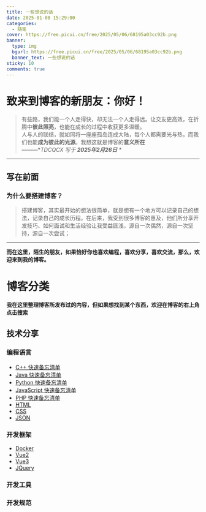 ```yaml
---
title: 一些想说的话
date: 2025-01-08 15:29:00
categories:
  - 随笔
cover: https://free.picui.cn/free/2025/05/06/68195a03cc92b.png
banner:
  type: img
  bgurl: https://free.picui.cn/free/2025/05/06/68195a03cc92b.png
  banner_text: 一些想说的话
sticky: 10
comments: true
---
```


# 致来到博客的新朋友：你好！
> 有些路，我们能一个人走得快，却无法一个人走得远。让交友更高效，在折腾中**彼此照亮**，也能在成长的过程中收获更多温暖。  
> 人与人的联结，就如同将一座座孤岛连成大陆，每个人都需要光与热，而我们也能**成为彼此的光源**。我想这就是博客的**意义所在**  
> ———*_TDCQCX 写于 __2025年2月26日__ *_
***
## 写在前面
### 为什么要搭建博客？
> 搭建博客，其实最开始的想法很简单，就是想有一个地方可以记录自己的想法，记录自己的成长历程。在后来，我受到很多博客的惠及，他们所分享开发技巧、如何面试和生活经验让我受益匪浅，源自一次偶然，源自一次坚持，源自一次尝试；
***
**而在这里，陌生的朋友，如果恰好你也喜欢编程，喜欢分享，喜欢交流，那么，欢迎来到我的博客。**

# 博客分类
**我在这里整理博客所发布过的内容，但如果想找到某个东西，欢迎在博客的右上角点击搜索**
## 技术分享
### 编程语言
- [C++ 快速备忘清单](https://blog.tdcqcx.top/tags/C/)
- [Java 快速备忘清单](https://blog.tdcqcx.top/tags/java/)
- [Python 快速备忘清单](https://blog.tdcqcx.top/tags/python/)
- [JavaScript 快速备忘清单](https://blog.tdcqcx.top/tags/javascript/)
- [PHP 快速备忘清单](https://blog.tdcqcx.top/tags/php/)
- [HTML](https://tdcqcx.github.io/tags/html/)
- [CSS](https://tdcqcx.github.io/tags/css/)
- [JSON](https://tdcqcx.github.io/tags/json/)

### 开发框架
- [Docker](https://tdcqcx.github.io/tags/docker/)
- [Vue2](https://tdcqcx.github.io/tags/vue2/)
- [Vue3](https://tdcqcx.github.io/tags/vue3/)
- [JQuery](https://tdcqcx.github.io/tags/jquery/)
### 开发工具
### 开发规范